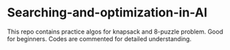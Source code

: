 # Searching-and-optimization-in-AI
This repo contains practice algos for knapsack and 8-puzzle problem. 
Good for beginners.
Codes are commented for detailed understanding.
